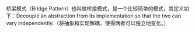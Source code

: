 



桥梁模式（Bridge Pattern）也叫做桥接模式，是一个比较简单的模式，其定义如下：Decouple an abstraction from its implementation so that the two can vary independently.（将抽象和实现解耦，使得两者可以独立地变化。）

